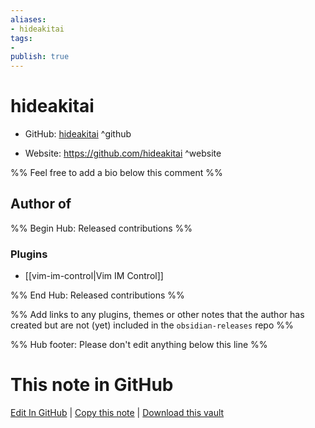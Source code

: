 ```yaml
---
aliases:
- hideakitai
tags:
- 
publish: true
---
```


# hideakitai

- GitHub: [hideakitai](https://github.com/hideakitai/) ^github
<!-- - Discord: `@` ^discord-->
- Website: <https://github.com/hideakitai> ^website
<!-- - [[Publish sites|Publish site]]: <https://> ^publish-->

%% Feel free to add a bio below this comment %%


## Author of

%% Begin Hub: Released contributions %%
### Plugins
- [[vim-im-control|Vim IM Control]]

%% End Hub: Released contributions %%

%% Add links to any plugins, themes or other notes that the author has created but are not (yet) included in the `obsidian-releases` repo %%

<!--
### Unlisted plugins
-->

<!--
### Others
-->

<!--
## Sponsor this author
-->

<!-- - [[GitHub sponsors]]: [Sponsor @hideakitai on GitHub Sponsors](https://github.com/sponsors/hideakitai) ^github-sponsor-->
<!-- - [[Buy me a coffee]]: <https://> ^buy-me-a-coffee-->
<!-- - [[PayPal]]: <https://> ^paypal-->
<!-- - [[Patreon]]: <https://> ^patreon-->

<!--
## Follow this author
-->

<!-- - [[YouTube Channels|On YouTube]]: <https://> ^youtube-->
<!-- - Twitter: <https://> ^twitter-->
<!-- - ... -->

%% Hub footer: Please don't edit anything below this line %%

# This note in GitHub

<span class="git-footer">[Edit In GitHub](https://github.dev/obsidian-community/obsidian-hub/blob/main/01%20-%20Community/People/hideakitai.md "git-hub-edit-note") | [Copy this note](https://raw.githubusercontent.com/obsidian-community/obsidian-hub/main/01%20-%20Community/People/hideakitai.md "git-hub-copy-note") | [Download this vault](https://github.com/obsidian-community/obsidian-hub/archive/refs/heads/main.zip "git-hub-download-vault") </span>
